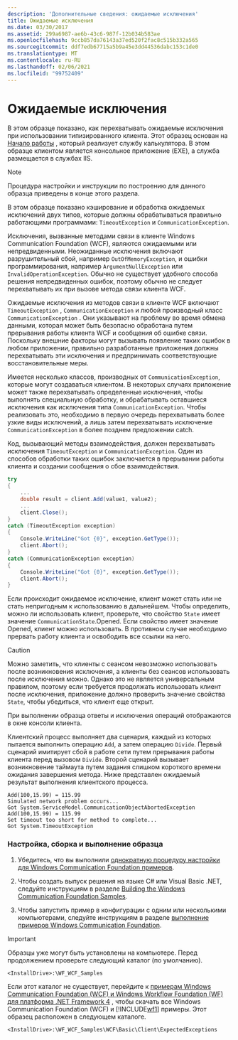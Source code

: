 ```yaml
---
description: 'Дополнительные сведения: ожидаемые исключения'
title: Ожидаемые исключения
ms.date: 03/30/2017
ms.assetid: 299a6987-ae6b-43c6-987f-12b034b583ae
ms.openlocfilehash: 9ccb857da76143a37ed520f2fac8c515b332a565
ms.sourcegitcommit: ddf7edb67715a5b9a45e3dd44536dabc153c1de0
ms.translationtype: MT
ms.contentlocale: ru-RU
ms.lasthandoff: 02/06/2021
ms.locfileid: "99752409"
---
```

# <a name="expected-exceptions"></a>Ожидаемые исключения

В этом образце показано, как перехватывать ожидаемые исключения при использовании типизированного клиента. Этот образец основан на [Начало работы](getting-started-sample.md) , который реализует службу калькулятора. В этом образце клиентом является консольное приложение (EXE), а служба размещается в службах IIS.  
  
> [!NOTE]
> Процедура настройки и инструкции по построению для данного образца приведены в конце этого раздела.  
  
 В этом образце показано кэширование и обработка ожидаемых исключений двух типов, которые должны обрабатываться правильно работающими программами: `TimeoutException` и `CommunicationException`.  
  
 Исключения, вызванные методами связи в клиенте Windows Communication Foundation (WCF), являются ожидаемыми или непредвиденными. Неожиданные исключения включают разрушительный сбой, например `OutOfMemoryException`, и ошибки программирования, например `ArgumentNullException` или `InvalidOperationException`. Обычно не существует удобного способа решения непредвиденных ошибок, поэтому обычно не следует перехватывать их при вызове метода связи клиента WCF.  
  
 Ожидаемые исключения из методов связи в клиенте WCF включают `TimeoutException` , `CommunicationException` и любой производный класс `CommunicationException` . Они указывают на проблему во время обмена данными, которая может быть безопасно обработана путем прерывания работы клиента WCF и сообщения об ошибке связи. Поскольку внешние факторы могут вызывать появление таких ошибок в любом приложении, правильно разработанные приложения должны перехватывать эти исключения и предпринимать соответствующие восстановительные меры.  
  
 Имеется несколько классов, производных от `CommunicationException`, которые могут создаваться клиентом. В некоторых случаях приложение может также перехватывать определенные исключения, чтобы выполнять специальную обработку, и обрабатывать оставшиеся исключения как исключения типа `CommunicationException`. Чтобы реализовать это, необходимо в первую очередь перехватывать более узкие виды исключений, а лишь затем перехватывать исключение `CommunicationException` в более позднем предложении catch.  
  
 Код, вызывающий методы взаимодействия, должен перехватывать исключения `TimeoutException` и `CommunicationException`. Один из способов обработки таких ошибок заключается в прерывании работы клиента и создании сообщения о сбое взаимодействия.  
  
```csharp
try  
{  
    ...  
    double result = client.Add(value1, value2);  
    ...  
    client.Close();  
}  
catch (TimeoutException exception)  
{  
    Console.WriteLine("Got {0}", exception.GetType());  
    client.Abort();  
}  
catch (CommunicationException exception)  
{  
    Console.WriteLine("Got {0}", exception.GetType());  
    client.Abort();  
}  
```  
  
 Если происходит ожидаемое исключение, клиент может стать или не стать непригодным к использованию в дальнейшем. Чтобы определить, можно ли использовать клиент, проверьте, что свойство `State` имеет значение `CommunicationState`.Opened. Если свойство имеет значение Opened, клиент можно использовать. В противном случае необходимо прервать работу клиента и освободить все ссылки на него.  
  
> [!CAUTION]
> Можно заметить, что клиенты с сеансом невозможно использовать после возникновения исключения, а клиенты без сеансов использовать после исключения можно. Однако это не является универсальным правилом, поэтому если требуется продолжать использовать клиент после исключения, приложение должно проверить значение свойства `State`, чтобы убедиться, что клиент еще открыт.  
  
 При выполнении образца ответы и исключения операций отображаются в окне консоли клиента.  
  
 Клиентский процесс выполняет два сценария, каждый из которых пытается выполнить операцию `Add`, а затем операцию `Divide`. Первый сценарий имитирует сбой в работе сети путем прерывания работы клиента перед вызовом `Divide`. Второй сценарий вызывает возникновение таймаута путем задания слишком короткого времени ожидания завершения метода. Ниже представлен ожидаемый результат выполнения клиентского процесса.  
  
```output
Add(100,15.99) = 115.99  
Simulated network problem occurs...  
Got System.ServiceModel.CommunicationObjectAbortedException  
Add(100,15.99) = 115.99  
Set timeout too short for method to complete...  
Got System.TimeoutException  
```  
  
### <a name="to-set-up-build-and-run-the-sample"></a>Настройка, сборка и выполнение образца  
  
1. Убедитесь, что вы выполнили [однократную процедуру настройки для Windows Communication Foundation примеров](one-time-setup-procedure-for-the-wcf-samples.md).  
  
2. Чтобы создать выпуск решения на языке C# или Visual Basic .NET, следуйте инструкциям в разделе [Building the Windows Communication Foundation Samples](building-the-samples.md).  
  
3. Чтобы запустить пример в конфигурации с одним или несколькими компьютерами, следуйте инструкциям в разделе [выполнение примеров Windows Communication Foundation](running-the-samples.md).  
  
> [!IMPORTANT]
> Образцы уже могут быть установлены на компьютере. Перед продолжением проверьте следующий каталог (по умолчанию).  
>
> `<InstallDrive>:\WF_WCF_Samples`  
>
> Если этот каталог не существует, перейдите к [примерам Windows Communication Foundation (WCF) и Windows Workflow Foundation (WF) для платформа .NET Framework 4](https://www.microsoft.com/download/details.aspx?id=21459) , чтобы скачать все Windows Communication Foundation (WCF) и [!INCLUDE[wf1](../../../../includes/wf1-md.md)] примеры. Этот образец расположен в следующем каталоге.  
>
> `<InstallDrive>:\WF_WCF_Samples\WCF\Basic\Client\ExpectedExceptions`  
